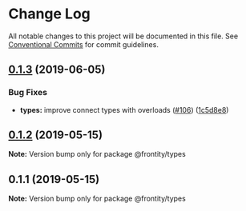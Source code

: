 # Change Log

All notable changes to this project will be documented in this file.
See [Conventional Commits](https://conventionalcommits.org) for commit guidelines.

## [0.1.3](https://github.com/frontity/frontity/compare/@frontity/types@0.1.2...@frontity/types@0.1.3) (2019-06-05)


### Bug Fixes

* **types:** improve connect types with overloads ([#106](https://github.com/frontity/frontity/issues/106)) ([1c5d8e8](https://github.com/frontity/frontity/commit/1c5d8e8))





## [0.1.2](https://github.com/frontity/frontity/compare/@frontity/types@0.1.1...@frontity/types@0.1.2) (2019-05-15)

**Note:** Version bump only for package @frontity/types





## 0.1.1 (2019-05-15)

**Note:** Version bump only for package @frontity/types

